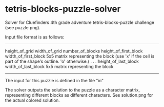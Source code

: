 # tetris-blocks-puzzle-solver

Solver for Cluefinders 4th grade adventure tetris-blocks-puzzle challenge (see puzzle.png).

Input file format is as follows:

___________________________________________________________________________________________________________
height_of_grid width_of_grid
number_of_blocks
height_of_first_block width_of_first_block
5x5 matrix representing the block (use 'x' if the cell is part of the shape's outline. 'o' otherwise.)
.
.
.
height_of_last_block width_of_last_block
5x5 matrix representing the block

___________________________________________________________________________________________________________

The input for this puzzle is defined in the file "in"

The solver outputs the solution to the puzzle as a character matrix, representing different blocks as different characters. See solution.png for the actual colored solution.
